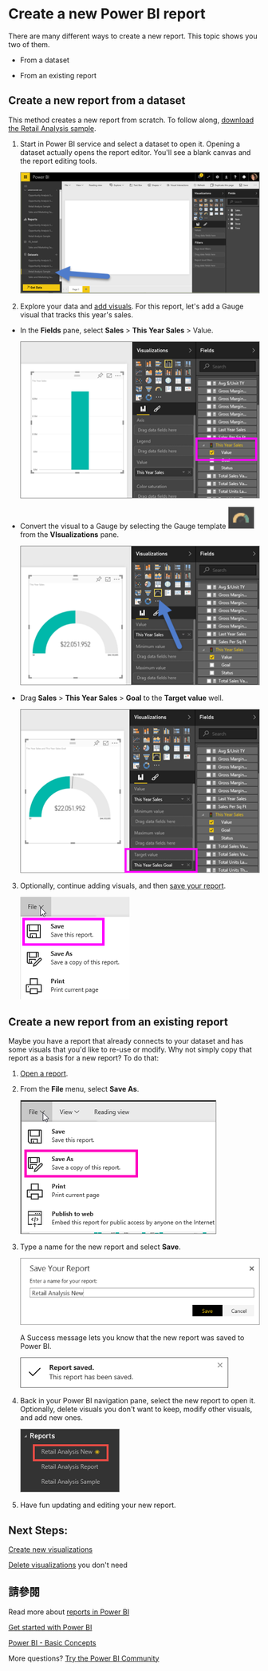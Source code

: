 <properties
   pageTitle="Create a new Power BI report"
   description="Create a new Power BI report"
   services="powerbi"
   documentationCenter=""
   authors="mihart"
   manager="mblythe"
   backup=""
   editor=""
   tags=""
   qualityFocus="monitoring"
   qualityDate=""/>

<tags
   ms.service="powerbi"
   ms.devlang="NA"
   ms.topic="article"
   ms.tgt_pltfrm="NA"
   ms.workload="powerbi"
   ms.date="10/05/2016"
   ms.author="mihart"/>
# Create a new Power BI report

There are many different ways to create a new report. This topic shows you two of them.

-   From a dataset

-   From an existing report

## Create a new report from a dataset

This method creates a new report from scratch. To follow along, <bpt id="p1">[</bpt>download the Retail Analysis sample<ept id="p1">](powerbi-sample-downloads.md)</ept>.

1.  Start in Power BI service and select a dataset to open it. Opening a dataset actually opens the report editor.  You'll see a blank canvas and the report editing tools.

    ![](media/powerbi-service-create-a-new-report/powerbi-select-datasetnew.png)

2.  Explore your data and <bpt id="p1">[</bpt>add visuals<ept id="p1">](powerbi-service-visualizations-for-reports.md)</ept>. For this report, let's add a Gauge visual that tracks this year's sales.

   -  In the <bpt id="p1">**</bpt>Fields<ept id="p1">**</ept> pane, select <bpt id="p2">**</bpt>Sales<ept id="p2">**</ept><ph id="ph1"> &gt; </ph><bpt id="p3">**</bpt>This Year Sales<ept id="p3">**</ept> &gt; Value.

        ![](media/powerbi-service-create-a-new-report/powerbi-report-step1.png)

   -  Convert the visual to a Gauge by selecting the Gauge template <ph id="ph1">![](media/powerbi-service-create-a-new-report/powerbi-gauge-icon.png)</ph> from the <bpt id="p1">**</bpt>VIsualizations<ept id="p1">**</ept> pane.

        ![](media/powerbi-service-create-a-new-report/powerbi-report-step2.png)

   -  Drag <bpt id="p1">**</bpt>Sales<ept id="p1">**</ept><ph id="ph1"> &gt; </ph><bpt id="p2">**</bpt>This Year Sales<ept id="p2">**</ept><ph id="ph2"> &gt; </ph><bpt id="p3">**</bpt>Goal<ept id="p3">**</ept> to the <bpt id="p4">**</bpt>Target value<ept id="p4">**</ept> well.

        ![](media/powerbi-service-create-a-new-report/powerbi-report-step3.png)

3.  Optionally, continue adding visuals, and then <bpt id="p1">[</bpt>save your report<ept id="p1">](powerbi-service-save-a-report.md)</ept>.

    ![](media/powerbi-service-create-a-new-report/powerbi-save.png)


## Create a new report from an existing report
Maybe you have a report that already connects to your dataset and has some visuals that you'd like to re-use or modify.  Why not simply copy that report as a basis for a new report?  To do that:

1.  <bpt id="p1">[</bpt>Open a report<ept id="p1">](powerbi-service-open-a-report-in-reading-view.md)</ept>.

2.  From the <bpt id="p1">**</bpt>File<ept id="p1">**</ept> menu, select <bpt id="p2">**</bpt>Save As<ept id="p2">**</ept>.

    ![](media/powerbi-service-create-a-new-report/powerbi-save-as.png)

3.  Type a name for the new report and select <bpt id="p1">**</bpt>Save<ept id="p1">**</ept>.

    ![](media/powerbi-service-create-a-new-report/SaveReport.png)

    A Success message lets you know that the new report was saved to Power BI.

    ![](media/powerbi-service-create-a-new-report/saveSuccess1.png)

4.  Back in your Power BI navigation pane, select the new report to open it. Optionally, delete visuals you don't want to keep, modify other visuals, and add new ones.

    ![](media/powerbi-service-create-a-new-report/newReportNavPane.png)

5.  Have fun updating and editing your new report.


## Next Steps:

[Create new visualizations](powerbi-service-add-visualizations-to-a-report-ii.md)

<bpt id="p1">[</bpt>Delete visualizations<ept id="p1">](powerbi-service-delete-a-visualization.md)</ept> you don't need

## 請參閱

Read more about <bpt id="p1">[</bpt>reports in Power BI<ept id="p1">](powerbi-service-reports.md)</ept>

[Get started with Power BI](powerbi-service-get-started.md)

[Power BI - Basic Concepts](powerbi-service-basic-concepts.md)

More questions? [Try the Power BI Community](http://community.powerbi.com/)
